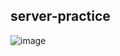 ## server-practice

![image](https://github.com/Diler22SS/server-practice/assets/116864243/c52978be-81d9-4566-8f26-935234be5cef)
